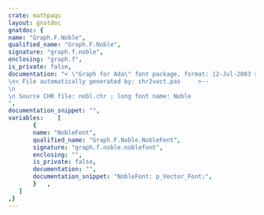```yaml
---
crate: mathpaqs
layout: gnatdoc
gnatdoc: {
name: "Graph.F.Noble",
qualified_name: "Graph.F.Noble",
signature: "graph.f.noble",
enclosing: "graph.f",
is_private: false,
documentation: "< \"Graph for Ada\" font package, format: 12-Jul-2003 >--\n< File automatically generated by: chr2vect.pas     >--\n\n Source CHR file: nobl.chr ; long font name: Noble",
documentation_snippet: "",
variables:    [
       {
       name: "NobleFont",
       qualified_name: "Graph.F.Noble.NobleFont",
       signature: "graph.f.noble.noblefont",
       enclosing: "",
       is_private: false,
       documentation: "",
       documentation_snippet: "NobleFont: p_Vector_Font;",
       }   ,
   ]
,}
---
```

